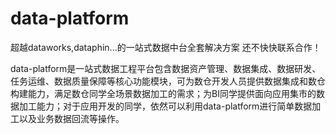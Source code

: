 # data-platform
超越dataworks,dataphin...的一站式数据中台全套解决方案
还不快快联系合作！

data-platform是一站式数据工程平台包含数据资产管理、数据集成、数据研发、任务运维、数据质量保障等核心功能模块，可为数仓开发人员提供数据集成和数仓构建能力，满足数仓同学全场景数据加工的需求；为BI同学提供面向应用集市的数据加工能力；对于应用开发的同学，依然可以利用data-platform进行简单数据加工以及业务数据回流等操作。
